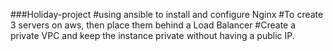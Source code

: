 ###Holiday-project
#using ansible to install and configure Nginx
#To create 3 servers on aws, then place them behind a Load Balancer
#Create a private VPC and keep the instance private without having a public IP.

